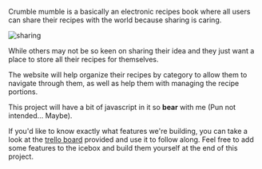 Crumble mumble is a basically an electronic recipes book where all users can share their recipes with the world because sharing is caring.

![sharing](https://media.giphy.com/media/Om8iOmzO9NxAY/giphy.gif)

While others may not be so keen on sharing their idea and they just want a place to store all their recipes for themselves. 

The website will help organize their recipes by category to allow them to navigate through them, as well as help them with managing the recipe portions.

This project will have a bit of javascript in it so **bear** with me (Pun not intended... Maybe).


If you'd like to know exactly what features we're building, you can take a look at the [trello board](https://trello.com/b/bMCHXMOP/crumble-mumble) provided and use it to follow along. Feel free to add some features to the icebox and build them yourself at the end of this project.
